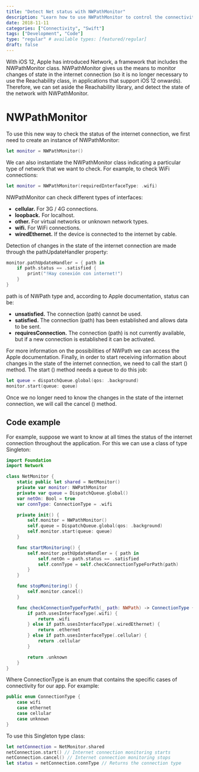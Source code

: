 ```yaml
---
title: "Detect Net status with NWPathMonitor"
description: "Learn how to use NWPathMonitor to control the connectivity of your application (to know if there is an Internet connection or not and of what type)."
date: 2018-11-11
categories: ["Connectivity", "Swift"]
tags: ["Development", "Code"]
type: "regular" # available types: [featured/regular]
draft: false
---
```

With iOS 12, Apple has introduced Network, a framework that includes the NWPathMonitor class. NWPathMonitor gives us the means to monitor changes of state in the internet connection (so it is no longer necessary to use the Reachability class, in applications that support iOS 12 onwards). Therefore, we can set aside the Reachability library, and detect the state of the network with NWPathMonitor.

# NWPathMonitor
To use this new way to check the status of the internet connection, we first need to create an instance of NWPathMonitor:

```swift
let monitor = NWPathMonitor()
```


We can also instantiate the NWPathMonitor class indicating a particular type of network that we want to check. For example, to check WiFi connections:

```swift
let monitor = NWPathMonitor(requiredInterfaceType: .wifi)
```

NWPathMonitor can check different types of interfaces:

* **cellular.** For 3G / 4G connections.
* **loopback.** For localhost.
* **other.** For virtual networks or unknown network types.
* **wifi.** For WiFi connections.
* **wiredEthernet.** If the device is connected to the internet by cable.

Detection of changes in the state of the internet connection are made through the pathUpdateHandler property:

```swift
monitor.pathUpdateHandler = { path in
    if path.status == .satisfied {
        print("!Hay conexión con internet!")
    }
}
```

path is of NWPath type and, according to Apple documentation, status can be:

* **unsatisfied.** The connection (path) cannot be used.
* **satisfied.** The connection (path) has been established and allows data to be sent.
* **requiresConnection.** The connection (path) is not currently available, but if a new connection is established it can be activated.

For more information on the possibilities of NWPath we can access the Apple documentation.
Finally, in order to start receiving information about changes in the state of the internet connection, we need to call the start () method. The start () method needs a queue to do this job:

```swift
let queue = dispatchQueue.global(qos: .background)
monitor.start(queue: queue)
```


Once we no longer need to know the changes in the state of the internet connection, we will call the cancel () method.
## Code example

For example, suppose we want to know at all times the status of the internet connection throughout the application. For this we can use a class of type Singleton:

```swift
import Foundation
import Network

class NetMonitor {
    static public let shared = NetMonitor()
    private var monitor: NWPathMonitor
    private var queue = DispatchQueue.global()
    var netOn: Bool = true
    var connType: ConnectionType = .wifi

    private init() {
        self.monitor = NWPathMonitor()
        self.queue = DispatchQueue.global(qos: .background)
        self.monitor.start(queue: queue)
    }

    func startMonitoring() {
        self.monitor.pathUpdateHandler = { path in
            self.netOn = path.status == .satisfied
            self.connType = self.checkConnectionTypeForPath(path)
        }
    }

    func stopMonitoring() {
        self.monitor.cancel()
    }

    func checkConnectionTypeForPath(_ path: NWPath) -> ConnectionType {
        if path.usesInterfaceType(.wifi) {
            return .wifi
        } else if path.usesInterfaceType(.wiredEthernet) {
            return .ethernet
        } else if path.usesInterfaceType(.cellular) {
            return .cellular
        }

        return .unknown
    }
}
```


Where ConnectionType is an enum that contains the specific cases of connectivity for our app. For example:

```swift
public enum ConnectionType {
    case wifi
    case ethernet
    case cellular
    case unknown
}
```


To use this Singleton type class:

```swift
let netConnection = NetMonitor.shared
netConnection.start() // Internet connection monitoring starts
netConnection.cancel() // Internet connection monitoring stops
let status = netConnection.connType // Returns the connection type
```
